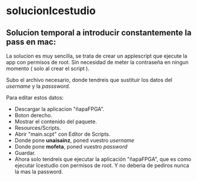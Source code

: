 # solucionIcestudio
## Solucion temporal a introducir constantemente la pass en mac:

La solucion es muy sencilla, se trata de crear un applescript que ejecute la app con permisos de root. Sin necesidad de meter la contraseña en ningun momento ( solo al crear el script ).

Subo el archivo necesario, donde tendreis que sustituir los datos del *username* y la *passsword*.

Para editar estos datos:

* Descargar la aplicacion "ñapaFPGA".
* Boton derecho.
* Mostrar el contenido del paquete.
* Resources/Scripts.
* Abrir "main.scpt" con Editor de Scripts.
* Donde pone **unaisainz**, poned vuestro *username*
* Donde pone **mofeta**, poned vuestro *password*
* Guardar.
* Ahora solo tendreís que ejecutar la aplicación "ñapaFPGA", que es como ejecutar Icestudio con permisos de root. Y no deberia de pediros nunca la mas la password.


